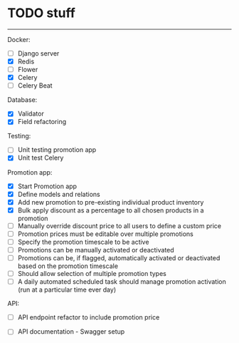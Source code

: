 # TODO stuff

---
Docker:
  - [ ] Django server
  - [x] Redis
  - [ ] Flower
  - [x] Celery
  - [ ] Celery Beat

Database:
  - [x] Validator
  - [x] Field refactoring

Testing:
  - [ ] Unit testing promotion app
  - [x] Unit test Celery

Promotion app:
  - [x] Start Promotion app
  - [x] Define models and relations
  - [x] Add new promotion to pre-existing individual product inventory
  - [x] Bulk apply discount as a percentage to all chosen products in a promotion
  - [ ] Manually override discount price to all users to define a custom price
  - [ ] Promotion prices must be editable over multiple promotions
  - [ ] Specify the promotion timescale to be active
  - [ ] Promotions can be manually activated or deactivated
  - [ ] Promotions can be, if flagged, automatically activated or deactivated based on the promotion timescale
  - [ ] Should allow selection of multiple promotion types
  - [ ] A daily automated scheduled task should manage promotion activation (run at a particular time ever day)

API:
  - [ ] API endpoint refactor to include promotion price
  - [ ] API documentation - Swagger setup

